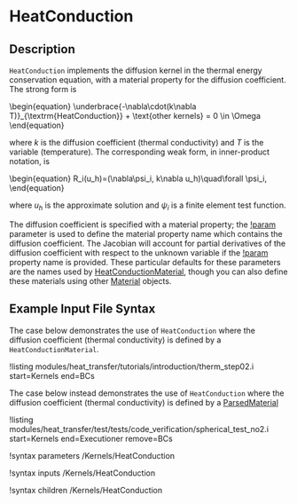 # HeatConduction

## Description

`HeatConduction` implements the diffusion kernel in the thermal energy conservation equation, with a material property for the diffusion coefficient. The strong form is

\begin{equation}
\underbrace{-\nabla\cdot(k\nabla T)}_{\textrm{HeatConduction}} + \text{other kernels} = 0 \in \Omega
\end{equation}

where $k$ is the diffusion coefficient (thermal conductivity) and $T$ is
the variable (temperature). The corresponding weak form,
in inner-product notation, is

\begin{equation}
R_i(u_h)=(\nabla\psi_i, k\nabla u_h)\quad\forall \psi_i,
\end{equation}

where $u_h$ is the approximate solution and $\psi_i$ is a finite element test function.

The diffusion coefficient is specified with a material property; the
[!param](/Kernels/HeatConduction/diffusion_coefficient)
parameter is used to define the material property name
which contains the diffusion coefficient.
The Jacobian will account for partial derivatives of the diffusion coefficient
with respect to the unknown variable if the [!param](/Kernels/HeatConduction/diffusion_coefficient_dT) property
name is provided. These particular defaults for these parameters
are the names used by [HeatConductionMaterial](HeatConductionMaterial.md),
though you can also define these materials using other [Material](Materials/index.md) objects.

## Example Input File Syntax

The case below demonstrates the use of `HeatConduction` where the diffusion
coefficient (thermal conductivity) is defined by a `HeatConductionMaterial`.

!listing modules/heat_transfer/tutorials/introduction/therm_step02.i
  start=Kernels
  end=BCs

The case below instead demonstrates the use of `HeatConduction` where the
diffusion coefficient (thermal conductivity) is defined by a [ParsedMaterial](ParsedMaterial.md)

!listing modules/heat_transfer/test/tests/code_verification/spherical_test_no2.i
  start=Kernels
  end=Executioner
  remove=BCs

!syntax parameters /Kernels/HeatConduction

!syntax inputs /Kernels/HeatConduction

!syntax children /Kernels/HeatConduction

